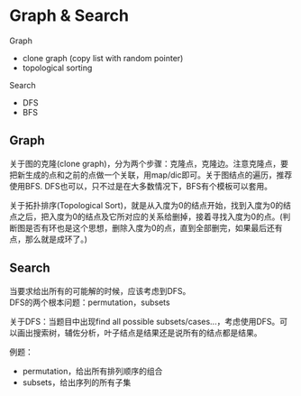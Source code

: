 # Graph & Search

Graph
- clone graph (copy list with random pointer)
- topological sorting

Search
- DFS
- BFS

## Graph

关于图的克隆(clone graph)，分为两个步骤：克隆点，克隆边。注意克隆点，要把新生成的点和之前的点做一个关联，用map/dic即可。关于图结点的遍历，推荐使用BFS. DFS也可以，只不过是在大多数情况下，BFS有个模板可以套用。

关于拓扑排序(Topological Sort)，就是从入度为0的结点开始，找到入度为0的结点之后，把入度为0的结点及它所对应的关系给删掉，接着寻找入度为0的点。(判断图是否有环也是这个思想，删除入度为0的点，直到全部删完，如果最后还有点，那么就是成环了。)



## Search

当要求给出所有的可能解的时候，应该考虑到DFS。   
DFS的两个根本问题：permutation，subsets

关于DFS：当题目中出现find all possible subsets/cases...，考虑使用DFS。可以画出搜索树，辅佐分析，叶子结点是结果还是说所有的结点都是结果。

例题：
- permutation，给出所有排列顺序的组合
- subsets，给出序列的所有子集




